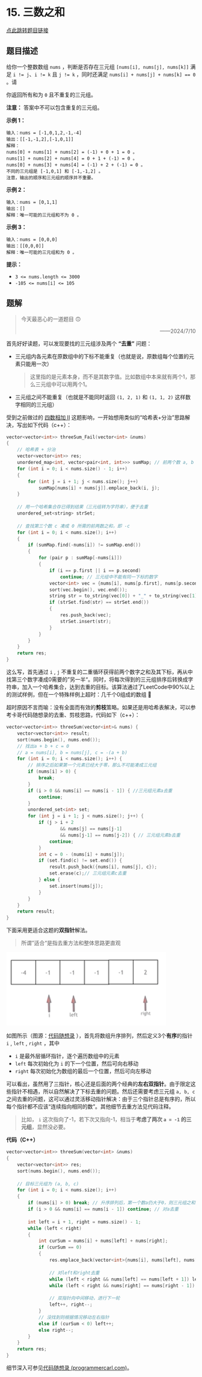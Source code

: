 # 15. 三数之和

[点此跳转题目链接](https://leetcode.cn/problems/3sum/description/)

## 题目描述

给你一个整数数组 `nums` ，判断是否存在三元组 `[nums[i], nums[j], nums[k]]` 满足 `i != j`、`i != k` 且 `j != k` ，同时还满足 `nums[i] + nums[j] + nums[k] == 0` 。请

你返回所有和为 `0` 且不重复的三元组。

**注意：** 答案中不可以包含重复的三元组。

 

**示例 1：**

```
输入：nums = [-1,0,1,2,-1,-4]
输出：[[-1,-1,2],[-1,0,1]]
解释：
nums[0] + nums[1] + nums[2] = (-1) + 0 + 1 = 0 。
nums[1] + nums[2] + nums[4] = 0 + 1 + (-1) = 0 。
nums[0] + nums[3] + nums[4] = (-1) + 2 + (-1) = 0 。
不同的三元组是 [-1,0,1] 和 [-1,-1,2] 。
注意，输出的顺序和三元组的顺序并不重要。
```

**示例 2：**

```
输入：nums = [0,1,1]
输出：[]
解释：唯一可能的三元组和不为 0 。
```

**示例 3：**

```
输入：nums = [0,0,0]
输出：[[0,0,0]]
解释：唯一可能的三元组和为 0 。
```

 

**提示：**

- `3 <= nums.length <= 3000`
- `-105 <= nums[i] <= 105`



## 题解

> 今天最恶心的一道题目 :upside_down_face: 
>
> <div style="text-align: right;">
> ——2024/7/10
> </div>

首先好好读题，可以发现要找的三元组涉及两个 **“去重”** 问题：

- 三元组内各元素在原数组中的下标不能重复（也就是说，原数组每个位置的元素只能用一次）

  > 这里指的是元素本身，而不是其数字值。比如数组中本来就有两个1，那么三元组中可以用两个1。

- 三元组之间不能重复（也就是不能同时返回 `(1, 2, 1)` 和 `(1, 1, 2)` 这样数字相同的三元组）

受到之前做过的 [四数相加 II](https://github.com/Charles-T-T/Algorithm-Practice/tree/master/Hash/454-fourSumCount) 这题影响，一开始想用类似的“哈希表+分治”思路解决，写出如下代码（c++）：

```cpp
vector<vector<int>> threeSum_Fail(vector<int> &nums)
{
    // 哈希表 + 分治
    vector<vector<int>> res;
    unordered_map<int, vector<pair<int, int>>> sumMap; // 前两个数 a, b 之和及其下标
    for (int i = 0; i < nums.size() - 1; i++)
    {
        for (int j = i + 1; j < nums.size(); j++)
            sumMap[nums[i] + nums[j]].emplace_back(i, j);
    }

    // 用一个哈希集合存已得到结果（三元组转为字符串），便于去重
    unordered_set<string> strSet;

    // 查找第三个数 c 凑成 0 所需的前两数之和，即 -c
    for (int i = 0; i < nums.size(); i++)
    {
        if (sumMap.find(-nums[i]) != sumMap.end())
        {
            for (pair p : sumMap[-nums[i]])
            {
                if (i == p.first || i == p.second)
                    continue; // 三元组中不能有同一下标的数字
                vector<int> vec = {nums[i], nums[p.first], nums[p.second]};
                sort(vec.begin(), vec.end());
                string str = to_string(vec[0]) + "_" + to_string(vec[1]) + "_" + to_string(vec[2]);
                if (strSet.find(str) == strSet.end())
                {
                    res.push_back(vec);
                    strSet.insert(str);
                }
            }
        }
    }
    return res;
}
```

这么写，首先通过 `i` , `j` 不重复的二重循环获得前两个数字之和及其下标，再从中找第三个数字凑成0需要的”另一半“。同时，将每次得到的三元组排序后转换成字符串，加入一个哈希集合，达到去重的目标。该算法通过了LeetCode中90%以上的测试样例，但在一个特殊样例上超时：几千个0组成的数组 :clown_face: 

超时原因不言而喻：没有全面而有效的**剪枝**策略。如果还是用哈希表解决，可以参考卡哥代码随想录的去重、剪枝思路，代码如下（c++）：

```cpp
vector<vector<int>> threeSum(vector<int>& nums) {
    vector<vector<int>> result;
    sort(nums.begin(), nums.end());
    // 找出a + b + c = 0
    // a = nums[i], b = nums[j], c = -(a + b)
    for (int i = 0; i < nums.size(); i++) {
        // 排序之后如果第一个元素已经大于零，那么不可能凑成三元组
        if (nums[i] > 0) {
            break;
        }
        if (i > 0 && nums[i] == nums[i - 1]) { //三元组元素a去重
            continue;
        }
        unordered_set<int> set;
        for (int j = i + 1; j < nums.size(); j++) {
            if (j > i + 2
                    && nums[j] == nums[j-1]
                    && nums[j-1] == nums[j-2]) { // 三元组元素b去重
                continue;
            }
            int c = 0 - (nums[i] + nums[j]);
            if (set.find(c) != set.end()) {
                result.push_back({nums[i], nums[j], c});
                set.erase(c);// 三元组元素c去重
            } else {
                set.insert(nums[j]);
            }
        }
    }
    return result;
}
```

下面采用更适合这题的**双指针**解法。

> 所谓”适合“是指去重方法和整体思路更直观

![img](./image-20240710183327181.png)

如图所示（图源：[代码随想录](https://programmercarl.com/0015.三数之和.html#思路) ），首先将数组升序排列，然后定义3个**有序**的指针 `i` , `left` , `right` ，其中

-  `i` 是最外层循环指针，逐个遍历数组中的元素
-  `left` 每次初始化为 `i` 的下一个位置，然后可向右移动
-  `right` 每次初始化为数组的最后一个位置，然后可向左移动

可以看出，虽然用了三指针，核心还是后面的两个经典的**左右双指针**。由于限定这些指针不相遇，所以自然解决了下标去重的问题。然后还需要考虑三元组 `a, b, c` 之间去重的问题，这可以通过灵活移动指针解决：由于三个指针总是有序的，所以每个指针都不应该“连续指向相同的数”。其他细节去重方法见代码注释。

> 比如， `i` 这次指向了-1，若下次又指向-1，相当于**考虑了两次 `a = -1` 的三元组**，显然没必要。

**代码（C++）**

```cpp
vector<vector<int>> threeSum(vector<int> &nums)
{
    vector<vector<int>> res;
    sort(nums.begin(), nums.end());

    // 目标三元组为 (a, b, c)
    for (int i = 0; i < nums.size(); i++)
    {
        if (nums[i] > 0) break; // 升序排列后，第一个数a仍大于0，则三元组之和必大于0了
        if (i > 0 && nums[i] == nums[i - 1]) continue; // 对a去重

        int left = i + 1, right = nums.size() - 1;
        while (left < right)
        {
            int curSum = nums[i] + nums[left] + nums[right];
            if (curSum == 0)
            {
                res.emplace_back(vector<int>{nums[i], nums[left], nums[right]});

                // 对left和right去重
                while (left < right && nums[left] == nums[left + 1]) left++;
                while (left < right && nums[right] == nums[right - 1]) right--;

                // 双指针向中间移动，进行下一轮
                left++, right--;
            }
            // 没找到则根据情况移动左右指针
            else if (curSum < 0) left++;
            else right--;
        }
    }
    return res;
}
```

细节深入可参见[代码随想录 (programmercarl.com)](https://programmercarl.com/0015.三数之和.html#思路)。